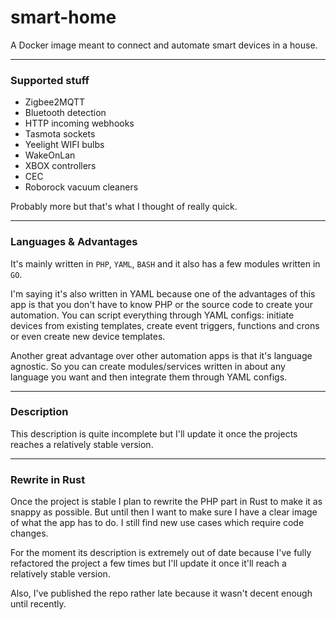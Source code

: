 # smart-home

A Docker image meant to connect and automate smart devices in a house.

--------------------------------------------------------------------------------

### Supported stuff

- Zigbee2MQTT
- Bluetooth detection
- HTTP incoming webhooks
- Tasmota sockets
- Yeelight WIFI bulbs
- WakeOnLan
- XBOX controllers
- CEC
- Roborock vacuum cleaners

Probably more but that's what I thought of really quick.

--------------------------------------------------------------------------------

### Languages & Advantages

It's mainly written in `PHP`, `YAML`, `BASH` and it also has a few modules written in `GO`.

I'm saying it's also written in YAML because one of the advantages of this app is that you don't have to know PHP or the source code to create your automation. You can script everything through YAML configs: initiate devices from existing templates, create event triggers, functions and crons or even create new device templates.

Another great advantage over other automation apps is that it's language agnostic. So you can create modules/services written in about any language you want and then integrate them through YAML configs.

--------------------------------------------------------------------------------

### Description

This description is quite incomplete but I'll update it once the projects reaches a relatively stable version.

--------------------------------------------------------------------------------

### Rewrite in Rust

Once the project is stable I plan to rewrite the PHP part in Rust to make it as snappy as possible. But until then I want to make sure I have a clear image of what the app has to do. I still find new use cases which require code changes.

For the moment its description is extremely out of date because I've fully refactored the project a few times but I'll update it once it'll reach a relatively stable version.

Also, I've published the repo rather late because it wasn't decent enough until recently.

